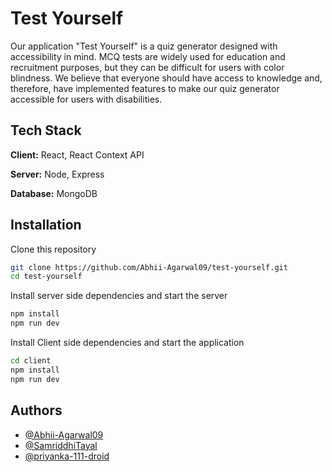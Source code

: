 
# Test Yourself

Our application "Test Yourself" is a quiz generator designed with accessibility in mind. MCQ tests are widely used for education and recruitment purposes, but they can be difficult for users with color blindness. We believe that everyone should have access to knowledge and, therefore, have implemented features to make our quiz generator accessible for users with disabilities.





## Tech Stack

**Client:** React, React Context API

**Server:** Node, Express

**Database:** MongoDB


## Installation

Clone this repository

```bash
git clone https://github.com/Abhii-Agarwal09/test-yourself.git
cd test-yourself
```
Install server side dependencies and start the server

```bash
npm install
npm run dev
```
Install Client side dependencies and start the application

```bash
cd client
npm install
npm run dev
```
## Authors

- [@Abhii-Agarwal09](https://github.com/Abhii-Agarwal09)
- [@SamriddhiTayal](https://github.com/SamriddhiTayal)
- [@priyanka-111-droid](https://github.com/priyanka-111-droid)

